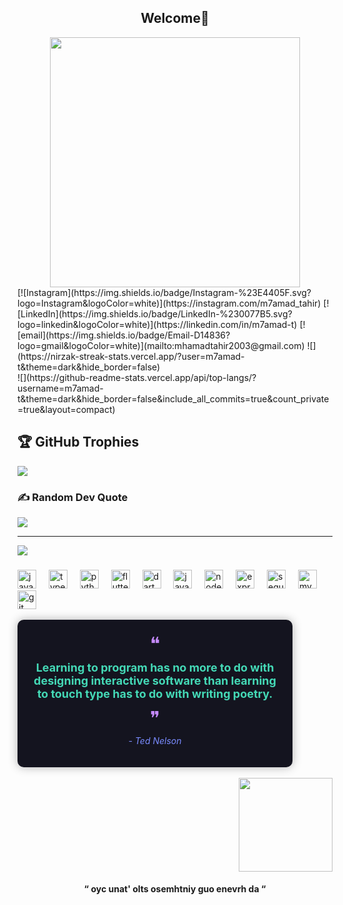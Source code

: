 
<h2 align="center">Welcome👋</h2>

<div align="center">
  <img height="400" src="https://media1.giphy.com/media/v1.Y2lkPTc5MGI3NjExZnUxcGp5YjZtemJqb3FoOWJmcWEzM3czZ2x5ZHdjYjZvdXJlOW84YyZlcD12MV9pbnRlcm5hbF9naWZfYnlfaWQmY3Q9Zw/tL5HmgfZi0Qow/giphy.gif"  />
</div>


<div>
[![Instagram](https://img.shields.io/badge/Instagram-%23E4405F.svg?logo=Instagram&logoColor=white)](https://instagram.com/m7amad_tahir) [![LinkedIn](https://img.shields.io/badge/LinkedIn-%230077B5.svg?logo=linkedin&logoColor=white)](https://linkedin.com/in/m7amad-t) [![email](https://img.shields.io/badge/Email-D14836?logo=gmail&logoColor=white)](mailto:mhamadtahir2003@gmail.com) 
![](https://nirzak-streak-stats.vercel.app/?user=m7amad-t&theme=dark&hide_border=false)<br/>
![](https://github-readme-stats.vercel.app/api/top-langs/?username=m7amad-t&theme=dark&hide_border=false&include_all_commits=true&count_private=true&layout=compact)    
</div>




## 🏆 GitHub Trophies
![](https://github-profile-trophy.vercel.app/?username=m7amad-t&theme=tokyonight&no-frame=true&no-bg=false&margin-w=4)

### ✍️ Random Dev Quote
![](https://quotes-github-readme.vercel.app/api?type=vetical&theme=tokyonight)

---
[![](https://visitcount.itsvg.in/api?id=m7amad-t&icon=4&color=13)](https://visitcount.itsvg.in)

###

<div align="left">
  <img src="https://cdn.jsdelivr.net/gh/devicons/devicon/icons/javascript/javascript-original.svg" height="30" alt="javascript logo"  />
  <img width="12" />
  <img src="https://cdn.jsdelivr.net/gh/devicons/devicon/icons/typescript/typescript-original.svg" height="30" alt="typescript logo"  />
  <img width="12" />
  <img src="https://cdn.jsdelivr.net/gh/devicons/devicon/icons/python/python-original.svg" height="30" alt="python logo"  />
  <img width="12" />
  <img src="https://cdn.jsdelivr.net/gh/devicons/devicon/icons/flutter/flutter-original.svg" height="30" alt="flutter logo"  />
  <img width="12" />
  <img src="https://cdn.jsdelivr.net/gh/devicons/devicon/icons/dart/dart-original.svg" height="30" alt="dart logo"  />
  <img width="12" />
  <img src="https://cdn.jsdelivr.net/gh/devicons/devicon/icons/java/java-original.svg" height="30" alt="java logo"  />
  <img width="12" />
  <img src="https://cdn.jsdelivr.net/gh/devicons/devicon/icons/nodejs/nodejs-original.svg" height="30" alt="nodejs logo"  />
  <img width="12" />
  <img src="https://cdn.jsdelivr.net/gh/devicons/devicon/icons/express/express-original.svg" height="30" alt="express logo"  />
  <img width="12" />
  <img src="https://cdn.jsdelivr.net/gh/devicons/devicon/icons/sequelize/sequelize-original.svg" height="30" alt="sequelize logo"  />
  <img width="12" />
  <img src="https://cdn.jsdelivr.net/gh/devicons/devicon/icons/mysql/mysql-original.svg" height="30" alt="mysql logo"  />
  <img width="12" />
  <img src="https://cdn.jsdelivr.net/gh/devicons/devicon/icons/git/git-original.svg" height="30" alt="git logo"  />
</div>


<br clear="both">

<div style="background-color: #14141f; color: #44d9b6; padding: 20px; border-radius: 10px; max-width: 400px; text-align: center; box-shadow: 0 0 15px rgba(0, 0, 0, 0.3);">
    <p style="font-size: 30px; color: #c58afd; margin: 0;">❝</p>
    <p style="font-size: 18px; font-weight: bold; margin: 10px 0;">
        Learning to program has no more to do with designing interactive software than 
        learning to touch type has to do with writing poetry.
    </p>
    <p style="font-size: 30px; color: #c58afd; margin: 0;">❞</p>
    <p style="color: #7a8cff; font-style: italic; margin-top: 10px;">- Ted Nelson</p>
</div>

<br>


<img align="right" height="150" src="https://media0.giphy.com/media/v1.Y2lkPTc5MGI3NjExaXEycWxuZmZ1MjAzb3kyb2VvNzBpMTdwc3ZtbWRpeDB2djVvc2tvbSZlcD12MV9pbnRlcm5hbF9naWZfYnlfaWQmY3Q9Zw/QXwtfadqo7wbfmT46H/giphy.gif"  />

<br clear="both">

<h4 align="center">“ oyc unat' olts osemhtniy guo enevrh da “</h4>

###

